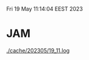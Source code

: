 Fri 19 May 11:14:04 EEST 2023
# JAM
<a href='./cache/202305/19_11.log'>./cache/202305/19_11.log</a>
